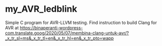 # my_AVR_ledblink
Simple C program for AVR-LLVM testing.
 Find instruction to build Clang for AVR at https://binaperanti-wordpress-com.translate.goog/2020/05/07/membina-clang-untuk-avr/?_x_tr_sl=ms&_x_tr_tl=en&_x_tr_hl=en&_x_tr_pto=wapp
